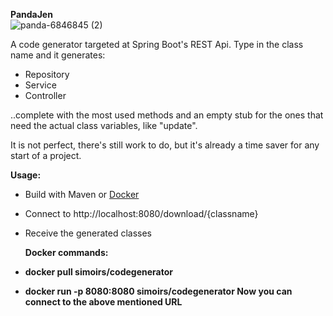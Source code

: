 <b>PandaJen</b><br/>
![panda-6846845 (2)](https://github.com/simoirs/pandaJen/assets/131461380/d420349d-863e-4f63-9243-32079515266c)


A code generator targeted at Spring Boot's REST Api.
Type in the class name and it generates:

- Repository
- Service
- Controller

..complete with the most used methods and an empty stub for the ones that need the actual class variables, like "update".

It is not perfect, there's still work to do, but it's already a time saver for any start of a project.

<b>Usage:</b>
- Build with Maven or <a href="https://hub.docker.com/repository/docker/simoirs/codegenerator/general">Docker</a>
- Connect to http://localhost:8080/download/{classname} 
- Receive the generated classes

  <b>Docker commands:<b>
  
- docker pull simoirs/codegenerator
- docker run -p 8080:8080 simoirs/codegenerator
  Now you can connect to the above mentioned URL
